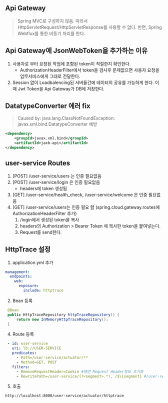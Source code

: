 ## Api Gateway
> Spring MVC로 구성하지 않음. 따라서 HttpServletRequest/HttpServletResponse를 사용할 수 없다. 
> 반면, Spring Webflux를 통한 비동기 처리를 한다. 
## Api Gateway에 JsonWebToken을 추가하는 이유
1. 사용자로 부터 요청된 작업에 포함된 token이 적절한지 확인한다.
   * AuthorizationHeaderFilter에서 token을 검사후 문제없으면 사용자 요청을 업무서비스에게 그대로 전달한다.
2. Session 없이 Loadbalencing된 서버들간에 데이터의 공유를 가능하게 한다. 이때 Jwt Token을 Api Gateway가 DB에 저장한다.

## DatatypeConverter 에러 fix
> Caused by: java.lang.ClassNotFoundException: javax.xml.bind.DatatypeConverter 예방
```xml
<dependency>
    <groupId>javax.xml.bind</groupId>
    <artifactId>jaxb-api</artifactId>
</dependency>
```
## user-service Routes
1. [POST] /user-service/users 는 인증 필요없음
2. [POST] /user-service/login 은 인증 필요없음
   * headers에 token 생성됨
3. [GET] /user-service/health_check,  /user-service/welcome 은 인증 필요없음
4. [GET] /user-service/users는  인증 필요 함 (spring.cloud.gateway.routes에 AuthorizationHeaderFilter 추가)
   1. /login에서 생성된 token을 복사
   2. headers의 Authorization > Bearer Token 에 복사한 token을 붙여넣는다.
   3. Request를 send한다.

## HttpTrace 설정
1. application.yml 추가
```yaml
management:
  endpoints:
    web:
      exposure:
        include: httptrace
```
2. Bean 등록
```java
 @Bean
 public HttpTraceRepository httpTraceRepository() {
     return new InMemoryHttpTraceRepository();
 }
```
4. Route 등록
```yaml
 - id: user-service
   uri: lb://USER-SERVICE
   predicates:
     - Path=/user-service/actuator/**
     - Method=GET, POST
   filters:
     - RemoveRequestHeader=Cookie #매번 Request Header정보 초기화
     - RewritePath=/user-service/(?<segment>.*), /$\{segment} #/user-service/actuator -> /actuator로 변환해준다.
```
5. 호출
```
http://localhost:8000/user-service/actuator/httptrace
```